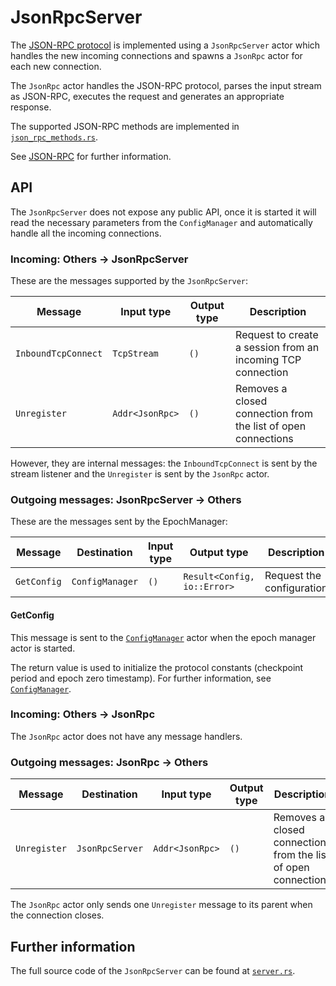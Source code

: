# JsonRpcServer

The [JSON-RPC protocol][json_rpc_docs] is implemented using a `JsonRpcServer` actor
which handles the new incoming connections and spawns a `JsonRpc` actor for each
new connection.

The `JsonRpc` actor handles the JSON-RPC protocol, parses the input stream as JSON-RPC,
executes the request and generates an appropriate response.

The supported JSON-RPC methods are implemented in [`json_rpc_methods.rs`][json_rpc_methods].

See [JSON-RPC][json_rpc_docs] for further information.

## API

The `JsonRpcServer` does not expose any public API, once it is started
it will read the necessary parameters from the `ConfigManager` and
automatically handle all the incoming connections.

### Incoming: Others -> JsonRpcServer

These are the messages supported by the `JsonRpcServer`:

| Message             | Input type      | Output type | Description                                                   |
|---------------------|-----------------|-------------|---------------------------------------------------------------|
| `InboundTcpConnect` | `TcpStream`     | `()`        | Request to create a session from an incoming TCP connection   |
| `Unregister`        | `Addr<JsonRpc>` | `()`        | Removes a closed connection from the list of open connections |

However, they are internal messages: the `InboundTcpConnect` is sent
by the stream listener and the `Unregister` is sent by the `JsonRpc`
actor.

### Outgoing messages: JsonRpcServer -> Others

These are the messages sent by the EpochManager:

| Message                | Destination     | Input type | Output type                 | Description                                             |
|------------------------|-----------------|------------|-----------------------------|---------------------------------------------------------|
| `GetConfig`            | `ConfigManager` | `()`       | `Result<Config, io::Error>` | Request the configuration                               |

#### GetConfig

This message is sent to the [`ConfigManager`][config_manager] actor when the epoch manager actor is started.

The return value is used to initialize the protocol constants (checkpoint period and
epoch zero timestamp).
For further information, see [`ConfigManager`][config_manager].

### Incoming: Others -> JsonRpc

The `JsonRpc` actor does not have any message handlers.

### Outgoing messages: JsonRpc -> Others

| Message             | Destination     | Input type      | Output type | Description                                                   |
|---------------------|-----------------|-----------------|-------------|---------------------------------------------------------------|
| `Unregister`        | `JsonRpcServer` | `Addr<JsonRpc>` | `()`        | Removes a closed connection from the list of open connections |

The `JsonRpc` actor only sends one `Unregister` message to its parent
when the connection closes.

## Further information

The full source code of the `JsonRpcServer` can be found at [`server.rs`][json_rpc_server].

[json_rpc_server]: https://github.com/witnet/witnet-rust/blob/master/core/src/actors/json_rpc/server.rs
[config_manager]: https://github.com/witnet/witnet-rust/blob/master/core/src/actors/config_manager.rs
[noders]: https://github.com/witnet/witnet-rust/blob/master/core/src/actors/node.rs
[json_rpc_methods]: https://github.com/witnet/witnet-rust/blob/master/core/src/actors/json_rpc/json_rpc_methods.rs
[json_rpc_specs]: https://www.jsonrpc.org/specification
[json_rpc_docs]: ../../interface/json-rpc/